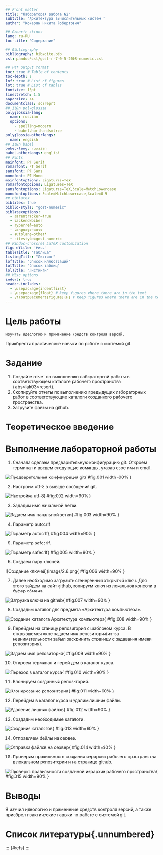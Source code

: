 ```yaml
---
## Front matter
title: "Лабораторая работа №2"
subtitle: "Архитектура вычислительных систем "
author: "Кочарян Никита Робертович"

## Generic otions
lang: ru-RU
toc-title: "Содержание"

## Bibliography
bibliography: bib/cite.bib
csl: pandoc/csl/gost-r-7-0-5-2008-numeric.csl

## Pdf output format
toc: true # Table of contents
toc-depth: 2
lof: true # List of figures
lot: true # List of tables
fontsize: 12pt
linestretch: 1.5
papersize: a4
documentclass: scrreprt
## I18n polyglossia
polyglossia-lang:
  name: russian
  options:
	- spelling=modern
	- babelshorthands=true
polyglossia-otherlangs:
  name: english
## I18n babel
babel-lang: russian
babel-otherlangs: english
## Fonts
mainfont: PT Serif
romanfont: PT Serif
sansfont: PT Sans
monofont: PT Mono
mainfontoptions: Ligatures=TeX
romanfontoptions: Ligatures=TeX
sansfontoptions: Ligatures=TeX,Scale=MatchLowercase
monofontoptions: Scale=MatchLowercase,Scale=0.9
## Biblatex
biblatex: true
biblio-style: "gost-numeric"
biblatexoptions:
  - parentracker=true
  - backend=biber
  - hyperref=auto
  - language=auto
  - autolang=other*
  - citestyle=gost-numeric
## Pandoc-crossref LaTeX customization
figureTitle: "Рис."
tableTitle: "Таблица"
listingTitle: "Листинг"
lofTitle: "Список иллюстраций"
lotTitle: "Список таблиц"
lolTitle: "Листинги"
## Misc options
indent: true
header-includes:
  - \usepackage{indentfirst}
  - \usepackage{float} # keep figures where there are in the text
  - \floatplacement{figure}{H} # keep figures where there are in the text
---
```


# Цель работы
  
	Изучить идеологию и применение средств контроля версий.
Приобрести практические навыки по работе с системой git.
  
# Задание

1.	Создайте отчет по выполнению лабораторной работы в соответствующем
каталоге рабочего пространства (labs>lab03>report).
2.	Скопируйте отчеты по выполнению предыдущих лабораторных работ в
соответствующие каталоги созданного рабочего пространства.
3.	Загрузите файлы на github.

# Теоретическое введение

# Выполнение лабораторной работы

1.	Сначала сделаем предварительную конфигурацию git. Откроем терминал и введем следующие команды, указав свое имя и email.

![Предварительная конфинурация git](image/2.1.png){ #fig:001 width=90% }

2.	Настроим utf-8 в выводе сообщений git.

![Настройка utf-8 ](image/2.2.png){ #fig:002 width=90% }

3.	Зададим имя начальной ветки.

![Задаем имя начальной ветки](image/2.3.png){ #fig:003 width=90% }

4.	Параметр autocrlf

![Параметр autocrlf](image/2.4.png){ #fig:004 width=90% }

5.	Параметр safecrlf.

![Параметр safecrlf](image/2.5.png){ #fig:005 width=90% }

6.	Создаем пару ключей.

![Создание ключей](image/2.6.png{ #fig:006 width=90% }

7.	Далее необходимо загрузить сгенерённый открытый ключ. Для этого зайдем на сайт github, копируем ключ из локальной консоли в буфер обмена.

![Загрузка ключа на github](image/2.7.png){ #fig:007 width=90% }

8.	Создадим каталог для предмета «Архитектура компьютера».

![Создание каталога Архитектура компьютера](image/2.8.png){ #fig:008 width=90% }

9.	Перейдем на станицу репозитория с шаблоном курса. В открывшемся окне задаем имя репозитория(из-за невнимательности забыл заскринить страницу с задавания имени репозитория).

![Задаем имя репозитория](image/2.9.png){ #fig:009 width=90% }

10.	Откроем терминал и перей дем в каталог курса.

![Переход в каталог курса](image/2.10.png){ #fig:010 width=90% }

11.	Клонируем созданный репозиторий.

![Клонирование репозитория](image/2.11.png){ #fig:011 width=90% }

12.	Перейдем в каталог курса и удалим лишние файлы.

![Удаление лишних файлов](image/2.12.png){ #fig:012 width=90% }

13.	Создадим необходимые каталоги.

![Создание каталогов](image/2.13.png){ #fig:013 width=90% }

14.	Отправляем файлы на сервер.

![Отправка файлов на сервер](image/2.14.png){ #fig:014 width=90% }

15.	Проверим правильность создания иерархии рабочего пространства в локальном репозитории и на странице github.

![Проверка правильности созданной иерархии рабочего пространства](image/2.15.png){ #fig:015 width=90% }

# Выводы

Я изучил идеологию и применение средств контроля версий, а также приобрел практические навыки по работе с системой git.

# Список литературы{.unnumbered}

::: {#refs}
:::
